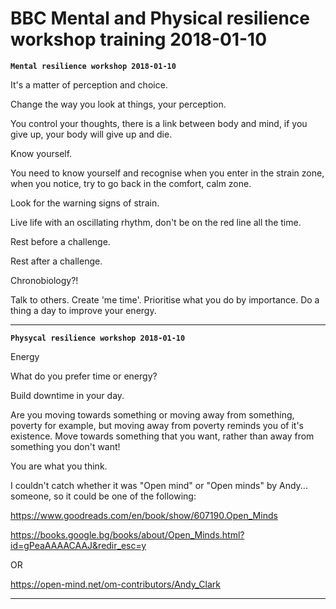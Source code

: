 # BBC Mental and Physical resilience workshop training 2018-01-10

**`Mental resilience workshop 2018-01-10`**

It's a matter of perception and choice.

Change the way you look at things, your perception.

You control your thoughts, there is a link between body and mind, if you give up, your body will give up and die.

Know yourself.

You need to know yourself and recognise when you enter in the strain zone, when you notice, try to go back in the comfort, calm zone.

Look for the warning signs of strain.

Live life with an oscillating rhythm, don't be on the red line all the time.

Rest before a challenge.

Rest after a challenge.

Chronobiology?!

Talk to others.
Create 'me time'.
Prioritise what you do by importance.
Do a thing a day to improve your energy.

---

**`Physycal resilience workshop 2018-01-10`**

Energy

What do you prefer time or energy?

Build downtime in your day.

Are you moving towards something or moving away from something, poverty for example, but moving away from poverty reminds you of it's existence. Move towards something that you want, rather than away from something you don't want!

You are what you think.

I couldn't catch whether it was "Open mind" or "Open minds" by Andy... someone, so it could be one of the following:

<https://www.goodreads.com/en/book/show/607190.Open_Minds>

<https://books.google.bg/books/about/Open_Minds.html?id=gPeaAAAACAAJ&redir_esc=y>

OR

<https://open-mind.net/om-contributors/Andy_Clark>

---
